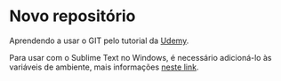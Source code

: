 # Novo repositório

Aprendendo a usar o GIT pelo tutorial da [Udemy](https://www.udemy.com/git-e-github-para-iniciantes/).

Para usar com o Sublime Text no Windows, é necessário adicioná-lo às variáveis de ambiente, mais informações [neste link](https://scotch.io/tutorials/open-sublime-text-from-the-command-line-using-subl-exe-windows).